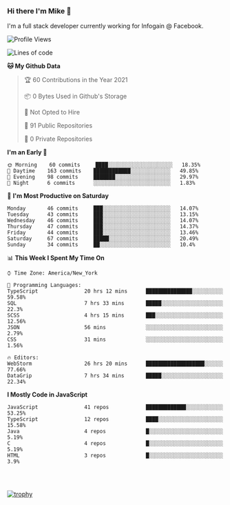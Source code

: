 ### Hi there I'm Mike 👋
I'm a full stack developer currently working for Infogain @ Facebook.

<!--START_SECTION:waka-->
![Profile Views](http://img.shields.io/badge/Profile%20Views-0-blue)

![Lines of code](https://img.shields.io/badge/From%20Hello%20World%20I%27ve%20Written-1.2%20million%20lines%20of%20code-blue)

**🐱 My Github Data** 

> 🏆 60 Contributions in the Year 2021
 > 
> 📦 0 Bytes Used in Github's Storage 
 > 
> 🚫 Not Opted to Hire
 > 
> 📜 91 Public Repositories 
 > 
> 🔑 0 Private Repositories  
 > 
**I'm an Early 🐤** 

```text
🌞 Morning    60 commits     ████░░░░░░░░░░░░░░░░░░░░░   18.35% 
🌆 Daytime    163 commits    ████████████░░░░░░░░░░░░░   49.85% 
🌃 Evening    98 commits     ███████░░░░░░░░░░░░░░░░░░   29.97% 
🌙 Night      6 commits      ░░░░░░░░░░░░░░░░░░░░░░░░░   1.83%

```
📅 **I'm Most Productive on Saturday** 

```text
Monday       46 commits     ███░░░░░░░░░░░░░░░░░░░░░░   14.07% 
Tuesday      43 commits     ███░░░░░░░░░░░░░░░░░░░░░░   13.15% 
Wednesday    46 commits     ███░░░░░░░░░░░░░░░░░░░░░░   14.07% 
Thursday     47 commits     ███░░░░░░░░░░░░░░░░░░░░░░   14.37% 
Friday       44 commits     ███░░░░░░░░░░░░░░░░░░░░░░   13.46% 
Saturday     67 commits     █████░░░░░░░░░░░░░░░░░░░░   20.49% 
Sunday       34 commits     ██░░░░░░░░░░░░░░░░░░░░░░░   10.4%

```


📊 **This Week I Spent My Time On** 

```text
⌚︎ Time Zone: America/New_York

💬 Programming Languages: 
TypeScript               20 hrs 12 mins      ███████████████░░░░░░░░░░   59.58% 
SQL                      7 hrs 33 mins       █████░░░░░░░░░░░░░░░░░░░░   22.3% 
SCSS                     4 hrs 15 mins       ███░░░░░░░░░░░░░░░░░░░░░░   12.56% 
JSON                     56 mins             ░░░░░░░░░░░░░░░░░░░░░░░░░   2.79% 
CSS                      31 mins             ░░░░░░░░░░░░░░░░░░░░░░░░░   1.56%

🔥 Editors: 
WebStorm                 26 hrs 20 mins      ███████████████████░░░░░░   77.66% 
DataGrip                 7 hrs 34 mins       █████░░░░░░░░░░░░░░░░░░░░   22.34%

```

**I Mostly Code in JavaScript** 

```text
JavaScript               41 repos            █████████████░░░░░░░░░░░░   53.25% 
TypeScript               12 repos            ████░░░░░░░░░░░░░░░░░░░░░   15.58% 
Java                     4 repos             █░░░░░░░░░░░░░░░░░░░░░░░░   5.19% 
C                        4 repos             █░░░░░░░░░░░░░░░░░░░░░░░░   5.19% 
HTML                     3 repos             █░░░░░░░░░░░░░░░░░░░░░░░░   3.9%

```



<!--END_SECTION:waka-->

##### &nbsp;
[![trophy](https://github-profile-trophy.vercel.app/?username=uptonm&theme=dracula)](https://github.com/ryo-ma/github-profile-trophy)
